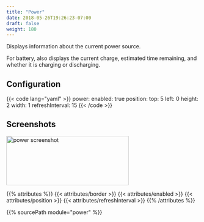 ```yaml
---
title: "Power"
date: 2018-05-26T19:26:23-07:00
draft: false
weight: 180
---
```


Displays information about the current power source.

For battery, also displays the current charge, estimated time remaining, and whether it is charging or discharging.

## Configuration

{{< code lang="yaml" >}}
power:
  enabled: true
  position:
    top: 5
    left: 0
    height: 2
    width: 1
  refreshInterval: 15
{{< /code >}}

## Screenshots

<img class="screenshot" src="/imgs/modules/power.png" width="320" height="129" alt="power screenshot" />

{{% attributes %}}
  {{< attributes/border >}}
  {{< attributes/enabled >}}
  {{< attributes/position >}}
  {{< attributes/refreshInterval >}}
{{% /attributes %}}

{{% sourcePath module="power" %}}